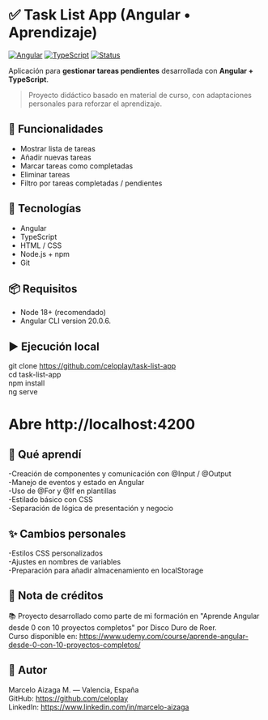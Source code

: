 # ✅ Task List App (Angular • Aprendizaje)

[![Angular](https://img.shields.io/badge/Angular-Framework-red)]()
[![TypeScript](https://img.shields.io/badge/TypeScript-Language-blue)]()
[![Status](https://img.shields.io/badge/Status-Active-brightgreen)]()

Aplicación para **gestionar tareas pendientes** desarrollada con **Angular + TypeScript**.  
> Proyecto didáctico basado en material de curso, con adaptaciones personales para reforzar el aprendizaje.


## 🚀 Funcionalidades
- Mostrar lista de tareas
- Añadir nuevas tareas
- Marcar tareas como completadas
- Eliminar tareas
- Filtro por tareas completadas / pendientes


## 🧰 Tecnologías
- Angular
- TypeScript
- HTML / CSS
- Node.js + npm
- Git

## 📦 Requisitos
- Node 18+ (recomendado)
- Angular CLI version 20.0.6.
  
## ▶️ Ejecución local

git clone https://github.com/celoplay/task-list-app <br>
cd task-list-app<br>
npm install<br>
ng serve<br>
# Abre http://localhost:4200

## 🧠 Qué aprendí
-Creación de componentes y comunicación con @Input / @Output<br>
-Manejo de eventos y estado en Angular<br>
-Uso de @For y @If en plantillas<br>
-Estilado básico con CSS<br>
-Separación de lógica de presentación y negocio<br>

## ✨ Cambios personales
-Estilos CSS personalizados<br>
-Ajustes en nombres de variables<br>
-Preparación para añadir almacenamiento en localStorage<br>

## 📝 Nota de créditos
📚 Proyecto desarrollado como parte de mi formación en "Aprende Angular desde 0 con 10 proyectos completos" por Disco Duro de Roer.<br>
Curso disponible en: https://www.udemy.com/course/aprende-angular-desde-0-con-10-proyectos-completos/

## 👤 Autor

Marcelo Aizaga M. — Valencia, España <br>
GitHub: https://github.com/celoplay <br>
LinkedIn: https://www.linkedin.com/in/marcelo-aizaga
